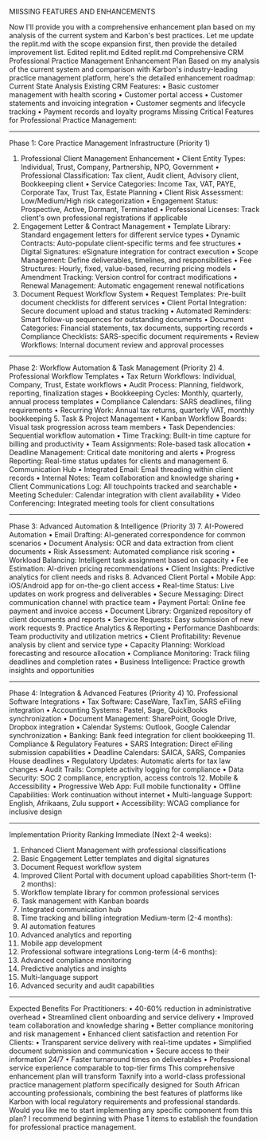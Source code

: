 MIISSING FEATURES AND ENHANCEMENTS


Now I'll provide you with a comprehensive enhancement plan based on my analysis of the current system and Karbon's best practices. Let me update the replit.md with the scope expansion first, then provide the detailed improvement list.
Edited replit.md
Edited replit.md
Comprehensive CRM Professional Practice Management Enhancement Plan
Based on my analysis of the current system and comparison with Karbon's industry-leading practice management platform, here's the detailed enhancement roadmap:
Current State Analysis
Existing CRM Features:
•	Basic customer management with health scoring
•	Customer portal access
•	Customer statements and invoicing integration
•	Customer segments and lifecycle tracking
•	Payment records and loyalty programs
Missing Critical Features for Professional Practice Management:
________________________________________
Phase 1: Core Practice Management Infrastructure (Priority 1)
1. Professional Client Management Enhancement
•	Client Entity Types: Individual, Trust, Company, Partnership, NPO, Government
•	Professional Classification: Tax client, Audit client, Advisory client, Bookkeeping client
•	Service Categories: Income Tax, VAT, PAYE, Corporate Tax, Trust Tax, Estate Planning
•	Client Risk Assessment: Low/Medium/High risk categorization
•	Engagement Status: Prospective, Active, Dormant, Terminated
•	Professional Licenses: Track client's own professional registrations if applicable
2. Engagement Letter & Contract Management
•	Template Library: Standard engagement letters for different service types
•	Dynamic Contracts: Auto-populate client-specific terms and fee structures
•	Digital Signatures: eSignature integration for contract execution
•	Scope Management: Define deliverables, timelines, and responsibilities
•	Fee Structures: Hourly, fixed, value-based, recurring pricing models
•	Amendment Tracking: Version control for contract modifications
•	Renewal Management: Automatic engagement renewal notifications
3. Document Request Workflow System
•	Request Templates: Pre-built document checklists for different services
•	Client Portal Integration: Secure document upload and status tracking
•	Automated Reminders: Smart follow-up sequences for outstanding documents
•	Document Categories: Financial statements, tax documents, supporting records
•	Compliance Checklists: SARS-specific document requirements
•	Review Workflows: Internal document review and approval processes
________________________________________
Phase 2: Workflow Automation & Task Management (Priority 2)
4. Professional Workflow Templates
•	Tax Return Workflows: Individual, Company, Trust, Estate workflows
•	Audit Process: Planning, fieldwork, reporting, finalization stages
•	Bookkeeping Cycles: Monthly, quarterly, annual process templates
•	Compliance Calendars: SARS deadlines, filing requirements
•	Recurring Work: Annual tax returns, quarterly VAT, monthly bookkeeping
5. Task & Project Management
•	Kanban Workflow Boards: Visual task progression across team members
•	Task Dependencies: Sequential workflow automation
•	Time Tracking: Built-in time capture for billing and productivity
•	Team Assignments: Role-based task allocation
•	Deadline Management: Critical date monitoring and alerts
•	Progress Reporting: Real-time status updates for clients and management
6. Communication Hub
•	Integrated Email: Email threading within client records
•	Internal Notes: Team collaboration and knowledge sharing
•	Client Communications Log: All touchpoints tracked and searchable
•	Meeting Scheduler: Calendar integration with client availability
•	Video Conferencing: Integrated meeting tools for client consultations
________________________________________
Phase 3: Advanced Automation & Intelligence (Priority 3)
7. AI-Powered Automation
•	Email Drafting: AI-generated correspondence for common scenarios
•	Document Analysis: OCR and data extraction from client documents
•	Risk Assessment: Automated compliance risk scoring
•	Workload Balancing: Intelligent task assignment based on capacity
•	Fee Estimation: AI-driven pricing recommendations
•	Client Insights: Predictive analytics for client needs and risks
8. Advanced Client Portal
•	Mobile App: iOS/Android app for on-the-go client access
•	Real-time Status: Live updates on work progress and deliverables
•	Secure Messaging: Direct communication channel with practice team
•	Payment Portal: Online fee payment and invoice access
•	Document Library: Organized repository of client documents and reports
•	Service Requests: Easy submission of new work requests
9. Practice Analytics & Reporting
•	Performance Dashboards: Team productivity and utilization metrics
•	Client Profitability: Revenue analysis by client and service type
•	Capacity Planning: Workload forecasting and resource allocation
•	Compliance Monitoring: Track filing deadlines and completion rates
•	Business Intelligence: Practice growth insights and opportunities
________________________________________
Phase 4: Integration & Advanced Features (Priority 4)
10. Professional Software Integrations
•	Tax Software: CaseWare, TaxTim, SARS eFiling integration
•	Accounting Systems: Pastel, Sage, QuickBooks synchronization
•	Document Management: SharePoint, Google Drive, Dropbox integration
•	Calendar Systems: Outlook, Google Calendar synchronization
•	Banking: Bank feed integration for client bookkeeping
11. Compliance & Regulatory Features
•	SARS Integration: Direct eFiling submission capabilities
•	Deadline Calendars: SAICA, SARS, Companies House deadlines
•	Regulatory Updates: Automatic alerts for tax law changes
•	Audit Trails: Complete activity logging for compliance
•	Data Security: SOC 2 compliance, encryption, access controls
12. Mobile & Accessibility
•	Progressive Web App: Full mobile functionality
•	Offline Capabilities: Work continuation without internet
•	Multi-language Support: English, Afrikaans, Zulu support
•	Accessibility: WCAG compliance for inclusive design
________________________________________
Implementation Priority Ranking
Immediate (Next 2-4 weeks):
1.	Enhanced Client Management with professional classifications
2.	Basic Engagement Letter templates and digital signatures
3.	Document Request workflow system
4.	Improved Client Portal with document upload capabilities
Short-term (1-2 months):
1.	Workflow template library for common professional services
2.	Task management with Kanban boards
3.	Integrated communication hub
4.	Time tracking and billing integration
Medium-term (2-4 months):
1.	AI automation features
2.	Advanced analytics and reporting
3.	Mobile app development
4.	Professional software integrations
Long-term (4-6 months):
1.	Advanced compliance monitoring
2.	Predictive analytics and insights
3.	Multi-language support
4.	Advanced security and audit capabilities
________________________________________
Expected Benefits
For Practitioners:
•	40-60% reduction in administrative overhead
•	Streamlined client onboarding and service delivery
•	Improved team collaboration and knowledge sharing
•	Better compliance monitoring and risk management
•	Enhanced client satisfaction and retention
For Clients:
•	Transparent service delivery with real-time updates
•	Simplified document submission and communication
•	Secure access to their information 24/7
•	Faster turnaround times on deliverables
•	Professional service experience comparable to top-tier firms
This comprehensive enhancement plan will transform Taxnify into a world-class professional practice management platform specifically designed for South African accounting professionals, combining the best features of platforms like Karbon with local regulatory requirements and professional standards.
Would you like me to start implementing any specific component from this plan? I recommend beginning with Phase 1 items to establish the foundation for professional practice management.


